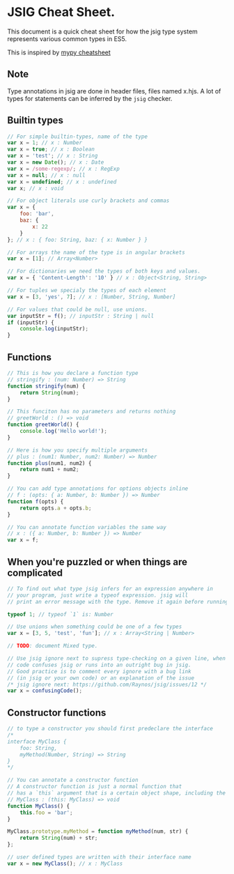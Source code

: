 # JSIG Cheat Sheet.

This document is a quick cheat sheet for how the jsig type system
represents various common types in ES5.

This is inspired by [mypy cheatsheet](http://mypy.readthedocs.io/en/latest/cheat_sheet.html)

## **Note**

Type annotations in jsig are done in header files, files named
x.hjs. A lot of types for statements can be inferred by the `jsig`
checker.

## Builtin types

```js
// For simple builtin-types, name of the type
var x = 1; // x : Number
var x = true; // x : Boolean
var x = 'test'; // x : String
var x = new Date(); // x : Date
var x = /some-regexp/; // x : RegExp
var x = null; // x : null
var x = undefined; // x : undefined
var x; // x : void

// For object literals use curly brackets and commas
var x = {
    foo: 'bar',
    baz: {
        x: 22
    }
}; // x : { foo: String, baz: { x: Number } }

// For arrays the name of the type is in angular brackets
var x = [1]; // Array<Number>

// For dictionaries we need the types of both keys and values.
var x = { 'Content-Length': '10' } // x : Object<String, String>

// For tuples we specialy the types of each element
var x = [3, 'yes', 7]; // x : [Number, String, Number]

// For values that could be null, use unions.
var inputStr = f(); // inputStr : String | null
if (inputStr) {
    console.log(inputStr);
}
```

## Functions

```js
// This is how you declare a function type
// stringify : (num: Number) => String
function stringify(num) {
    return String(num);
}

// This funciton has no parameters and returns nothing
// greetWorld : () => void
function greetWorld() {
    console.log('Hello world!');
}

// Here is how you specify multiple arguments
// plus : (num1: Number, num2: Number) => Number
function plus(num1, num2) {
    return num1 + num2;
}

// You can add type annotations for options objects inline
// f : (opts: { a: Number, b: Number }) => Number
function f(opts) {
    return opts.a + opts.b;
}

// You can annotate function variables the same way
// x : ({ a: Number, b: Number }) => Number
var x = f;
```

## When you're puzzled or when things are complicated

```js
// To find out what type jsig infers for an expression anywhere in
// your program, just write a typeof expression. jsig will
// print an error message with the type. Remove it again before running the code

typeof 1; // typeof `1` is: Number

// Use unions when something could be one of a few types
var x = [3, 5, 'test', 'fun']; // x : Array<String | Number>

// TODO: document Mixed type.

// Use jsig ignore next to supress type-checking on a given line, when your
// code confuses jsig or runs into an outright bug in jsig.
// Good practice is to comment every ignore with a bug link
// (in jsig or your own code) or an explanation of the issue
/* jsig ignore next: https://github.com/Raynos/jsig/issues/12 */
var x = confusingCode();
```

## Constructor functions

```js
// to type a constructor you should first predeclare the interface
/*
interface MyClass {
    foo: String,
    myMethod(Number, String) => String
}
*/

// You can annotate a constructor function
// A constructor function is just a normal function that
// has a `this` argument that is a certain object shape, including the prototype methods.
// MyClass : (this: MyClass) => void
function MyClass() {
    this.foo = 'bar';
}

MyClass.prototype.myMethod = function myMethod(num, str) {
    return String(num) + str;
};

// user defined types are written with their interface name
var x = new MyClass(); // x : MyClass
```
